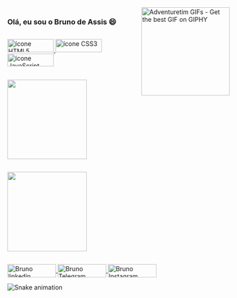 <img align="right" src="https://media2.giphy.com/media/v9SiXoqnirrPD422uI/200w.gif?cid=82a1493bh5kh2z20hho0o9vepq96b64hah1miisquv5tcmc8&rid=200w.gif&ct=g" alt="Adventuretim GIFs - Get the best GIF on GIPHY" data-noaft="1" style="width: 200px; height: 200px; margin: 0px;">

### Olá, eu sou o Bruno de Assis :smile:

 ##
 
<div>
  <a href="https://dev.to/envoy_/150-badges-for-github-pnk" target="_blank">
  <img width="105" height="30" src="https://img.shields.io/badge/HTML5-E34F26?style=for-the-badge&logo=html5&logoColor=white" alt="ícone HTML5">
  </a>

  <a href="https://dev.to/envoy_/150-badges-for-github-pnk" target="_blank">
  <img width="105" height="30" src="https://img.shields.io/badge/CSS3-1572B6?style=for-the-badge&logo=css3&logoColor=white" alt="ícone CSS3"/>
  </a>
  
  <a href="https://dev.to/envoy_/150-badges-for-github-pnk" target="_blank">
 <img width="105" height="29" src="https://img.shields.io/badge/JavaScript-F7DF1E?style=for-the-badge&logo=javascript&logoColor=black" alt="ícone JavaScript">
</a>
</div>

  ##

<div>
   <a href="https://github.com/Brunastico">
    <img align="center" height="180em" src="https://github-readme-stats.vercel.app/api?username=Brunastico&show_icons=true&theme=graywhite&include_all_commits=true&count_private=true"/>
     </a>
</div>

##

<div>
   <a href="https://github.com/Brunastico">
    <img align="center" height="180em" src="https://github-readme-stats.vercel.app/api/top-langs/?username=Brunastico&layout=compact&theme=graywhite"/>
  </a>
</div>  
   
  ##

<div>
  
  <a href="https://www.linkedin.com/in/bruno-de-assis-pereira-7a411219a/" target="_blank">
    <img align="center" alt="Bruno linkedin" height="30" width="110" src="https://img.shields.io/badge/LinkedIn-0077B5?style=for-the-badge&logo=linkedin&logoColor=white" style="max-with: 90%";> 
  </a>
  
  <a href="https://t.me/Brunastic">
    <img align="center" alt="Bruno Telegram" height="30" width="110" src="https://img.shields.io/badge/Telegram-2CA5E0?style=for-the-badge&logo=telegram&logoColor=white">
  </a>
  
  <a href="https://www.instagram.com/_assisp/" target="_blank">
    <img align="center" alt="Bruno Instagram" height="30" width="110" src="https://img.shields.io/badge/Instagram-E4405F?style=for-the-badge&logo=instagram&logoColor=white"style="max-with: 90%";> 
  </a>
  
  ![Snake animation](https://github.com/Brunastico/Brunastico/blob/output/github-contribution-grid-snake.svg)
  
 </div>
